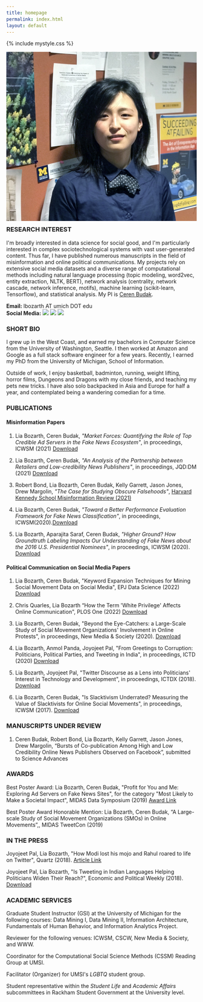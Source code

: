 ```yaml
---
title: homepage
permalink: index.html
layout: default
---
```

{% include mystyle.css %}

<div id="intro" class="sec_div">
	<div class="profile_div">
		<img id="profile_image" src="assets/pics/profile.jpg" />
	</div>
	<div class="profile_div">
	</div>
    <div class="profile_div" id="contact_info" style="margin-top:-1em">
            <h3>RESEARCH INTEREST</h3>
            <p>I'm broadly interested in data science for social good, and I'm particularly interested in complex sociotechnological systems with vast user-generated content. Thus far, I have published numerous manuscripts in the field of misinformation and online political communications. My projects rely on extensive social media datasets and a diverse range of computational methods including natural language processing (topic modeling, word2vec, entity extraction, NLTK, BERT), network analysis (centrality, network cascade, network inference, motifs), machine learning (scikit-learn, Tensorflow), and statistical analysis. My PI is <a href="http://cbudak.com/index.html">Ceren Budak</a>.</p>
            <dt><strong>Email:</strong> lbozarth AT umich DOT edu</dt>
            <dt><strong>Social Media:</strong>
            <a href="https://twitter.com/lia_bozarth"><img id="twitter" class="logo_img" src="{{relative}}assets/pics/twitter.png"/></a>
            <a href="https://www.linkedin.com/in/lia-bozarth-697266140"><img id="linkedin" class="logo_img" src="{{relative}}assets/pics/linkedin.png"  /></a>
            <a href="https://github.com/lbozarth"><img id="github" class="logo_img_long" src="{{relative}}assets/pics/github.png"  /></a>
            </dt>
    </div>
</div>

<div id="bio" class="sec_div">
    <h3>SHORT BIO</h3>
    <p>I grew up in the West Coast, and earned my bachelors in Computer Science from the University of Washington, Seattle. I then worked at Amazon and Google as a full stack software engineer for a few years. Recently, I earned my PhD from the University of Michigan, School of Information.</p>
    <p>Outside of work, I enjoy basketball, badminton, running, weight lifting, horror films, Dungeons and Dragons with my close friends, and teaching my pets new tricks. I have also solo backpacked in Asia and Europe for half a year, and contemplated being a wandering comedian for a time.</p>
</div>

<div id="publication" class="sec_div">
<h3>PUBLICATIONS</h3>
<h4>Misinformation Papers</h4>
<ol>
<li><p>Lia Bozarth, Ceren Budak, <i>"Market Forces: Quantifying the Role of Top Credible Ad Servers in the Fake News Ecosystem"</i>, in proceedings, ICWSM (2021) <a href="https://lbozarth.github.io/assets/static/adsICWSM.pdf">Download</a></p>
</li>
<li><p>Lia Bozarth, Ceren Budak, <i>"An Analysis of the Partnership between Retailers and Low-credibility News Publishers"</i>, in proceedings, JQD:DM (2021) <a href="https://lbozarth.github.io/assets/static/ads_jqddm.pdf">Download</a></p>
</li>
<li><p>Robert Bond, Lia Bozarth, Ceren Budak, Kelly Garrett, Jason Jones, Drew Margolin, <i>"The Case for Studying Obscure Falsehoods"</i>, <a href="https://lbozarth.github.io/assets/static/harvard.pdf" >Harvard Kennedy School Misinformation Review (2021)</a></p>
</li>
<li><p>Lia Bozarth, Ceren Budak, <i>"Toward a Better Performance Evaluation Framework for Fake News Classification"</i>, in proceedings, ICWSM(2020).<a href="https://lbozarth.github.io/assets/static/clf_eval.pdf">Download</a></p>
</li>
<li><p>Lia Bozarth, Aparajita Saraf, Ceren Budak, <i>"Higher Ground? How Groundtruth Labeling Impacts Our Understanding of Fake News about the 2016 U.S. Presidential Nominees"</i>, in proceedings, ICWSM (2020). <a href="https://lbozarth.github.io/assets/static/groundtruth.pdf">Download</a></p>
</li>
</ol>
<h4>Political Communication on Social Media Papers</h4>
<ol>
<li><p>Lia Bozarth, Ceren Budak, "Keyword Expansion Techniques for Mining Social Movement Data on Social Media", EPJ Data Science (2022) <a href="https://lbozarth.github.io/assets/static/keywords.pdf">Download</a></p>
</li>
<li><p>Chris Quarles, Lia Bozarth “How the Term 'White Privilege' Affects Online Communication", PLOS One (2022) <a href="https://lbozarth.github.io/assets/static/wp.pdf">Download</a></p>
</li>
<li><p>Lia Bozarth, Ceren Budak, "Beyond the Eye-Catchers: a Large-Scale Study of Social Movement Organizations' Involvement in Online Protests", in proceedings, New Media & Society (2020). <a href="https://lbozarth.github.io/assets/static/NMS2020.pdf">Download</a></p>
</li>
<li><p>Lia Bozarth, Anmol Panda, Joyojeet Pal, "From Greetings to Corruption: Politicians, Political Parties, and Tweeting in India", in proceedings, ICTD (2020) <a href="https://lbozarth.github.io/assets/static/corruption.pdf">Download</a></p>
</li>
<li><p>Lia Bozarth, Joyojeet Pal, "Twitter Discourse as a Lens into Politicians' Interest in Technology and Development", in proceedings, ICTDX (2018). <a href="https://lbozarth.github.io/assets/static/ICTDX_poster.pdf">Download</a></p>
</li>
<li><p>Lia Bozarth, Ceren Budak, "Is Slacktivism Underrated? Measuring the Value of Slacktivists for Online Social Movements", in proceedings, ICWSM (2017). <a href="https://lbozarth.github.io/assets/static/slack.pdf">Download</a></p>
</li>
</ol>
</div>

<div id="underreview" class="sec_div">
<h3>MANUSCRIPTS UNDER REVIEW</h3>
<ol>
<li><p>Ceren Budak, Robert Bond, Lia Bozarth, Kelly Garrett, Jason Jones, Drew Margolin, “Bursts of Co-publication Among High and Low Credibility Online News Publishers Observed on Facebook”, submitted to Science Advances</p>
</li>
</ol>
</div>


<div id="awards" class="sec_div">
<h3>AWARDS</h3>
<p>Best Poster Award: Lia Bozarth, Ceren Budak, "Profit for You and Me: Exploring Ad Servers on Fake News Sites", for the category "Most Likely to Make a Societal Impact", MIDAS Data Symposium (2019) <a href="https://midas.umich.edu/2019-symposium-winners/">Award Link</a></p>
<p>Best Poster Award Honorable Mention: Lia Bozarth, Ceren Budak, “A Large-scale Study of Social Movement Organizations (SMOs) in Online Movements”,, MIDAS TweetCon (2019)</p>
</div>


<div id="thepress" class="sec_div">
<h3>IN THE PRESS</h3>
<p>Joyojeet Pal, Lia Bozarth, "How Modi lost his mojo and Rahul roared to life on Twitter", Quartz (2018). <a href="https://qz.com/india/1441312/how-narendra-modi-rahul-gandhi-have-performed-on-indian-twitter/">Article Link</a></p>
<p>Joyojeet Pal, Lia Bozarth, "Is Tweeting in Indian Languages Helping Politicians Widen Their Reach?", Economic and Political Weekly (2018). <a href="https://lbozarth.github.io/assets/static/epw_01.pdf">Download</a></p>
</div>


<div id="service" class="sec_div">
<h3>ACADEMIC SERVICES</h3>
<p>Graduate Student Instructor (GSI) at the University of Michigan for the following courses: Data Mining I, Data Mining II, Information Architecture, Fundamentals of Human Behavior, and  Information Analytics Project.</p>
<p>Reviewer for the following venues: ICWSM, CSCW, New Media & Society, and WWW.</p>
<p>Coordinator for the Computational Social Science Methods (CSSM) Reading Group at UMSI.</p>
<p>Facilitator (Organizer) for UMSI's <i>LGBTQ</i> student group.</p>
<p>Student representative within the <i>Student Life</i> and <i>Academic Affairs</i> subcommittees in Rackham Student Government at the University level.</p>
</div>

